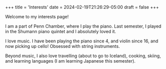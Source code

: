 +++
title = 'Interests'
date = 2024-02-19T21:26:29-05:00
draft = false
+++

Welcome to my interests page! 

I am a part of Penn Chamber, where I play the piano. Last semester, I played in the Shumann piano quintet and I absolutely loved it.

I love music. I have been playing the piano since 4, and violin since 16, and now picking up cello! Obsessed with string instruments.

Beyond music, I also love travelling (about to go to Iceland), cooking, skiing, and learning languages (I am learning Japanese this semester).

